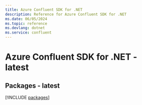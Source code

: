 ```yaml
---
title: Azure Confluent SDK for .NET
description: Reference for Azure Confluent SDK for .NET
ms.date: 06/05/2024
ms.topic: reference
ms.devlang: dotnet
ms.service: confluent
---
```

# Azure Confluent SDK for .NET - latest
## Packages - latest
[!INCLUDE [packages](confluent-index.md)]